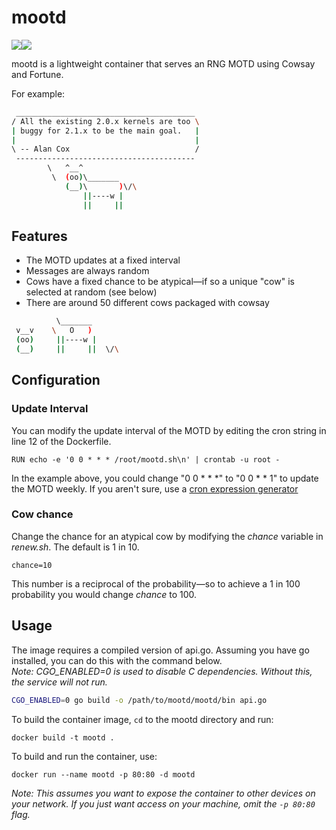 # mootd

![](https://img.shields.io/badge/status-maintained-green)[![](https://img.shields.io/badge/release-v1.0.0_"Bongo"-blue)](https://github.com/samcole8/mootd/releases/latest)

mootd is a lightweight container that serves an RNG MOTD using Cowsay and Fortune.

For example:

```bash
 ________________________________________ 
/ All the existing 2.0.x kernels are too \
| buggy for 2.1.x to be the main goal.   |
|                                        |
\ -- Alan Cox                            /
 ---------------------------------------- 
        \   ^__^
         \  (oo)\_______
            (__)\       )\/\
                ||----w |
                ||     ||
```

## Features

- The MOTD updates at a fixed interval
- Messages are always random
- Cows have a fixed chance to be atypical—if so a unique "cow" is selected at random (see below)
- There are around 50 different cows packaged with cowsay

```bash
          \_______
 v__v    \   O   )
 (oo)     ||----w |
 (__)     ||     ||  \/\
```

## Configuration

### Update Interval

You can modify the update interval of the MOTD by editing the cron string in line 12 of the Dockerfile.

```RUN echo -e '0 0 * * * /root/mootd.sh\n' | crontab -u root -```

In the example above, you could change "0 0 * * *" to "0 0 * * 1" to update the MOTD weekly. If you aren't sure, use a [cron expression generator](https://crontab.guru/)

### Cow chance

Change the chance for an atypical cow by modifying the *chance* variable in *renew.sh*. The default is 1 in 10.

`chance=10`

This number is a reciprocal of the probability—so to achieve a 1 in 100 probability you would change *chance* to 100.

## Usage

The image requires a compiled version of api.go. Assuming you have go installed, you can do this with the command below.  
*Note: CGO_ENABLED=0 is used to disable C dependencies. Without this, the service will not run.* 

```bash
CGO_ENABLED=0 go build -o /path/to/mootd/mootd/bin api.go 
```

To build the container image, `cd` to the mootd directory and run:

`docker build -t mootd .`

To build and run the container, use:

`docker run --name mootd -p 80:80 -d mootd`

*Note: This assumes you want to expose the container to other devices on your network. If you just want access on your machine, omit the `-p 80:80` flag.*
